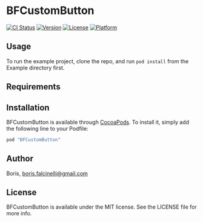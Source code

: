 # BFCustomButton

[![CI Status](http://img.shields.io/travis/Boris/BFCustomButton.svg?style=flat)](https://travis-ci.org/Boris/BFCustomButton)
[![Version](https://img.shields.io/cocoapods/v/BFCustomButton.svg?style=flat)](http://cocoapods.org/pods/BFCustomButton)
[![License](https://img.shields.io/cocoapods/l/BFCustomButton.svg?style=flat)](http://cocoapods.org/pods/BFCustomButton)
[![Platform](https://img.shields.io/cocoapods/p/BFCustomButton.svg?style=flat)](http://cocoapods.org/pods/BFCustomButton)

## Usage

To run the example project, clone the repo, and run `pod install` from the Example directory first.

## Requirements

## Installation

BFCustomButton is available through [CocoaPods](http://cocoapods.org). To install
it, simply add the following line to your Podfile:

```ruby
pod "BFCustomButton"
```

## Author

Boris, boris.falcinelli@gmail.com

## License

BFCustomButton is available under the MIT license. See the LICENSE file for more info.
